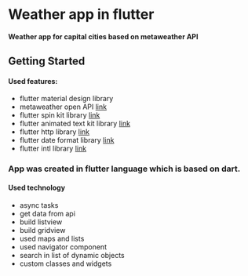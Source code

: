# Weather app in flutter

#### Weather app for capital cities based on metaweather API

## Getting Started

#### Used features: 
- flutter material design library
- metaweather open API  [link](https://www.metaweather.com/api/)
- flutter spin kit library [link](https://pub.dev/packages/flutter_spinkit)
- flutter animated text kit library [link](https://pub.dev/packages/animated_text_kit)
- flutter http library [link](https://pub.dev/packages/http)
- flutter date format library [link](https://pub.dev/packages/date_format)
- flutter intl library [link](https://pub.dev/packages/intl)

### App was created in flutter language which is based on dart.

#### Used technology
- async tasks
- get data from api
- build listview
- build gridview
- used maps and lists
- used navigator component
- search in list of dynamic objects
- custom classes and widgets
